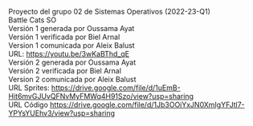 Proyecto del grupo 02 de Sistemas Operativos (2022-23-Q1)  
Battle Cats SO  
Versión 1 generada por Oussama Ayat  
Versión 1 verificada por Biel Arnal  
Version 1 comunicada por Aleix Balust  
URL: https://youtu.be/3wKaBThd_qE  
Versión 2 generada por Oussama Ayat  
Versión 2 verificada por Biel Arnal  
Version 2 comunicada por Aleix Balust  
URL Sprites: https://drive.google.com/file/d/1uEmB-Hit6mvGJUvQFNvMyFMWq4H91Szo/view?usp=sharing  
URL Código https://drive.google.com/file/d/1Jb3OOiYxJN0XmIgYFJtl7-YPYsYUEhv3/view?usp=sharing  
